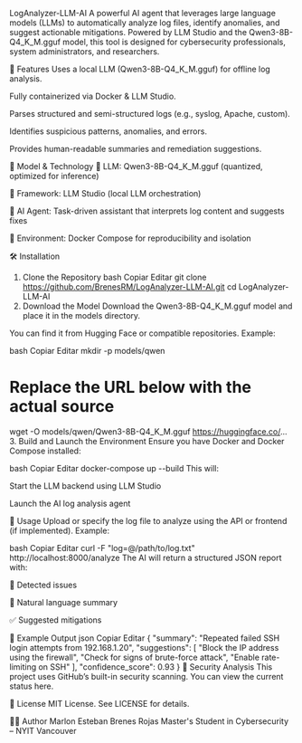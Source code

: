 LogAnalyzer-LLM-AI
A powerful AI agent that leverages large language models (LLMs) to automatically analyze log files, identify anomalies, and suggest actionable mitigations. Powered by LLM Studio and the Qwen3-8B-Q4_K_M.gguf model, this tool is designed for cybersecurity professionals, system administrators, and researchers.

🚀 Features
Uses a local LLM (Qwen3-8B-Q4_K_M.gguf) for offline log analysis.

Fully containerized via Docker & LLM Studio.

Parses structured and semi-structured logs (e.g., syslog, Apache, custom).

Identifies suspicious patterns, anomalies, and errors.

Provides human-readable summaries and remediation suggestions.

🧠 Model & Technology
🔹 LLM: Qwen3-8B-Q4_K_M.gguf (quantized, optimized for inference)

🔹 Framework: LLM Studio (local LLM orchestration)

🔹 AI Agent: Task-driven assistant that interprets log content and suggests fixes

🔹 Environment: Docker Compose for reproducibility and isolation

🛠️ Installation
1. Clone the Repository
bash
Copiar
Editar
git clone https://github.com/BrenesRM/LogAnalyzer-LLM-AI.git
cd LogAnalyzer-LLM-AI
2. Download the Model
Download the Qwen3-8B-Q4_K_M.gguf model and place it in the models directory.

You can find it from Hugging Face or compatible repositories. Example:

bash
Copiar
Editar
mkdir -p models/qwen
# Replace the URL below with the actual source
wget -O models/qwen/Qwen3-8B-Q4_K_M.gguf https://huggingface.co/...
3. Build and Launch the Environment
Ensure you have Docker and Docker Compose installed:

bash
Copiar
Editar
docker-compose up --build
This will:

Start the LLM backend using LLM Studio

Launch the AI log analysis agent

📂 Usage
Upload or specify the log file to analyze using the API or frontend (if implemented). Example:

bash
Copiar
Editar
curl -F "log=@/path/to/log.txt" http://localhost:8000/analyze
The AI will return a structured JSON report with:

📌 Detected issues

🧠 Natural language summary

✅ Suggested mitigations

🧪 Example Output
json
Copiar
Editar
{
  "summary": "Repeated failed SSH login attempts from 192.168.1.20",
  "suggestions": [
    "Block the IP address using the firewall",
    "Check for signs of brute-force attack",
    "Enable rate-limiting on SSH"
  ],
  "confidence_score": 0.93
}
📄 Security Analysis
This project uses GitHub’s built-in security scanning. You can view the current status here.

📜 License
MIT License. See LICENSE for details.

🙋‍♂️ Author
Marlon Esteban Brenes Rojas
Master's Student in Cybersecurity – NYIT Vancouver
